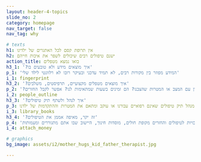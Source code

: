 ```yaml
---
layout: header-4-topics
slide_no: 2
category: homepage
nav_target: false
nav_tag: why

# texts
h1: אין תרופת קסם לכל האתגרים של ילדינו
h2: ישנם טיפולים רבים שיכולים לשפר את איכות חייהם
action_title: בואו נמצא מטפלים
h3_1: '?איך מוצאים מידע ולא טובעים בו'
p_1: 'המידע מפוזר בין מקורות רבים, לא תמיד עדכני ובעיקר רובו לא רלוונטי לילד שלי'
i_1: fingerprint
h3_2: '?איך מוצאים מטפלים מקצועיים, תרפיסטים, משלבים'
p_2: '?יש להם נסיון עם המצב או המטרות שהצבנו? הם זמינים בשעות שמתאימות לנו? אפשר לקבל החזרים' 
i_2: people_outline
h3_3: '?איך לנהל ולשתף תיק טיפולים'
p_3: אף אחד לא מנהל תיק טיפולים שאינם רפואיים עבורנו או עוקב ומתאם את המטרות וההתקדמות של ילדנו
i_3: library_books
h3_4: '?זה יקר, מאיפה אממן את הטיפולים'
p_4: 'לילדנו מגיעות זכויות לטיפולים והחזרים מקופת חולים, מוסדות חינוך, היישוב שבו אתם מתגוררים ומעמותות'
i_4: attach_money

# graphics
bg_image: assets/i2/mother_hugs_kid_father_therapist.jpg

---
```

